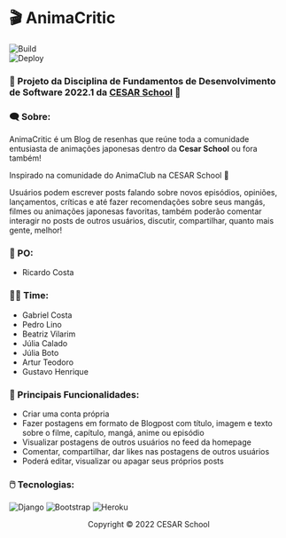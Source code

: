 # :clapper: AnimaCritic

![Build](https://img.shields.io/github/workflow/status/AnimaCritic/AnimaCriticCore/Django%20CI)  
![Deploy](https://img.shields.io/github/workflow/status/AnimaCritic/AnimaCriticCore/Deploy?label=Deploy)

### 🚀 Projeto da Disciplina de Fundamentos de Desenvolvimento de Software 2022.1 da [CESAR School](https://www.cesar.school) 🧡

### :left_speech_bubble: Sobre:

AnimaCritic é um Blog de resenhas que reúne toda a comunidade entusiasta de animações japonesas dentro da **Cesar School** ou fora também!

Inspirado na comunidade do AnimaClub na CESAR School 🧡

Usuários podem escrever posts falando sobre novos episódios, opiniões, lançamentos, críticas e até fazer recomendações sobre seus mangás, filmes ou animações japonesas favoritas, também poderão comentar interagir no posts de outros usuários, discutir, compartilhar, quanto mais gente, melhor!

### :bust_in_silhouette: PO:
* Ricardo Costa

### :man_technologist: Time:
* Gabriel Costa
* Pedro Lino
* Beatriz Vilarim 
* Júlia Calado
* Júlia Boto
* Artur Teodoro
* Gustavo Henrique

### :dart: Principais Funcionalidades:
* Criar uma conta própria
* Fazer postagens em formato de Blogpost com título, imagem e texto sobre o filme, capítulo, mangá, anime ou episódio
* Visualizar postagens de outros usuários no feed da homepage
* Comentar, compartilhar, dar likes nas postagens de outros usuários
* Poderá editar, visualizar ou apagar seus próprios posts

### :computer_mouse: Tecnologias:
![Django](https://img.shields.io/badge/django-%23092E20.svg?style=for-the-badge&logo=django&logoColor=white)
![Bootstrap](https://img.shields.io/badge/bootstrap-%23563D7C.svg?style=for-the-badge&logo=bootstrap&logoColor=white)
![Heroku](https://img.shields.io/badge/heroku-%23430098.svg?style=for-the-badge&logo=heroku&logoColor=white)

<p align="center">Copyright © 2022 CESAR School</p>

